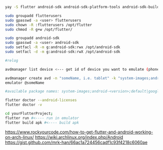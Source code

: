 ```bash
yay -S flutter android-sdk android-sdk-platform-tools android-sdk-build-tools android-platform android-emulator android-x86-64-system-image 

sudo groupadd flutterusers
sudo gpasswd -a <user> flutterusers
sudo chown -R :flutterusers /opt/flutter
sudo chmod -R g+w /opt/flutter/

sudo groupadd android-sdk
sudo gpasswd -a <user> android-sdk
sudo setfacl -R -m g:android-sdk:rwx /opt/android-sdk
sudo setfacl -d -m g:android-sdk:rwX /opt/android-sdk

#relog

avdmanager list device <--- get id of device you want to emulate (phone, tablet, tv etc)

avdmanager create avd -n "someName, i.e. tablet" -k "system-images;android-29;default;x86_64" -d <id, i.e 34>
emulator @someName

#available package names: system-images;android-<version>;default|google_apis|google_apis_playstore;x86|x86_64|armeabi-v7a

flutter doctor --android-licenses
flutter doctor -v

cd yourFlutterProject;
flutter run #<---- run in emulator
flutter build apk #<---- build apk
```

https://www.rockyourcode.com/how-to-get-flutter-and-android-working-on-arch-linux/
https://wiki.archlinux.org/index.php/Android
https://gist.github.com/mrk-han/66ac1a724456cadf1c93f4218c6060ae
